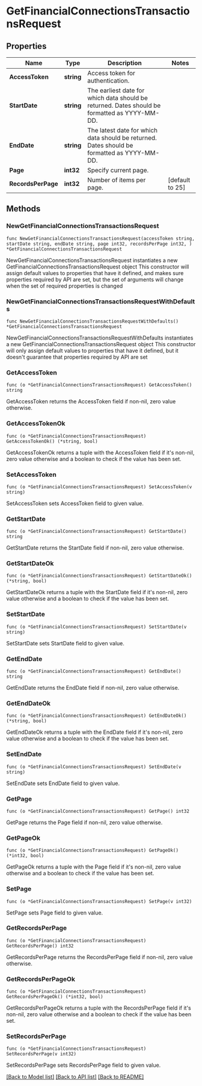 # GetFinancialConnectionsTransactionsRequest

## Properties

Name | Type | Description | Notes
------------ | ------------- | ------------- | -------------
**AccessToken** | **string** | Access token for authentication. | 
**StartDate** | **string** | The earliest date for which data should be returned. Dates should be formatted as YYYY-MM-DD. | 
**EndDate** | **string** | The latest date for which data should be returned. Dates should be formatted as YYYY-MM-DD. | 
**Page** | **int32** | Specify current page. | 
**RecordsPerPage** | **int32** | Number of items per page. | [default to 25]

## Methods

### NewGetFinancialConnectionsTransactionsRequest

`func NewGetFinancialConnectionsTransactionsRequest(accessToken string, startDate string, endDate string, page int32, recordsPerPage int32, ) *GetFinancialConnectionsTransactionsRequest`

NewGetFinancialConnectionsTransactionsRequest instantiates a new GetFinancialConnectionsTransactionsRequest object
This constructor will assign default values to properties that have it defined,
and makes sure properties required by API are set, but the set of arguments
will change when the set of required properties is changed

### NewGetFinancialConnectionsTransactionsRequestWithDefaults

`func NewGetFinancialConnectionsTransactionsRequestWithDefaults() *GetFinancialConnectionsTransactionsRequest`

NewGetFinancialConnectionsTransactionsRequestWithDefaults instantiates a new GetFinancialConnectionsTransactionsRequest object
This constructor will only assign default values to properties that have it defined,
but it doesn't guarantee that properties required by API are set

### GetAccessToken

`func (o *GetFinancialConnectionsTransactionsRequest) GetAccessToken() string`

GetAccessToken returns the AccessToken field if non-nil, zero value otherwise.

### GetAccessTokenOk

`func (o *GetFinancialConnectionsTransactionsRequest) GetAccessTokenOk() (*string, bool)`

GetAccessTokenOk returns a tuple with the AccessToken field if it's non-nil, zero value otherwise
and a boolean to check if the value has been set.

### SetAccessToken

`func (o *GetFinancialConnectionsTransactionsRequest) SetAccessToken(v string)`

SetAccessToken sets AccessToken field to given value.


### GetStartDate

`func (o *GetFinancialConnectionsTransactionsRequest) GetStartDate() string`

GetStartDate returns the StartDate field if non-nil, zero value otherwise.

### GetStartDateOk

`func (o *GetFinancialConnectionsTransactionsRequest) GetStartDateOk() (*string, bool)`

GetStartDateOk returns a tuple with the StartDate field if it's non-nil, zero value otherwise
and a boolean to check if the value has been set.

### SetStartDate

`func (o *GetFinancialConnectionsTransactionsRequest) SetStartDate(v string)`

SetStartDate sets StartDate field to given value.


### GetEndDate

`func (o *GetFinancialConnectionsTransactionsRequest) GetEndDate() string`

GetEndDate returns the EndDate field if non-nil, zero value otherwise.

### GetEndDateOk

`func (o *GetFinancialConnectionsTransactionsRequest) GetEndDateOk() (*string, bool)`

GetEndDateOk returns a tuple with the EndDate field if it's non-nil, zero value otherwise
and a boolean to check if the value has been set.

### SetEndDate

`func (o *GetFinancialConnectionsTransactionsRequest) SetEndDate(v string)`

SetEndDate sets EndDate field to given value.


### GetPage

`func (o *GetFinancialConnectionsTransactionsRequest) GetPage() int32`

GetPage returns the Page field if non-nil, zero value otherwise.

### GetPageOk

`func (o *GetFinancialConnectionsTransactionsRequest) GetPageOk() (*int32, bool)`

GetPageOk returns a tuple with the Page field if it's non-nil, zero value otherwise
and a boolean to check if the value has been set.

### SetPage

`func (o *GetFinancialConnectionsTransactionsRequest) SetPage(v int32)`

SetPage sets Page field to given value.


### GetRecordsPerPage

`func (o *GetFinancialConnectionsTransactionsRequest) GetRecordsPerPage() int32`

GetRecordsPerPage returns the RecordsPerPage field if non-nil, zero value otherwise.

### GetRecordsPerPageOk

`func (o *GetFinancialConnectionsTransactionsRequest) GetRecordsPerPageOk() (*int32, bool)`

GetRecordsPerPageOk returns a tuple with the RecordsPerPage field if it's non-nil, zero value otherwise
and a boolean to check if the value has been set.

### SetRecordsPerPage

`func (o *GetFinancialConnectionsTransactionsRequest) SetRecordsPerPage(v int32)`

SetRecordsPerPage sets RecordsPerPage field to given value.



[[Back to Model list]](../README.md#documentation-for-models) [[Back to API list]](../README.md#documentation-for-api-endpoints) [[Back to README]](../README.md)


